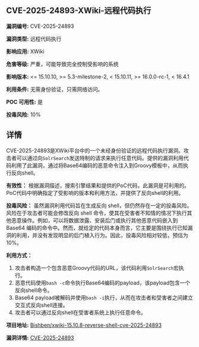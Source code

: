 ## CVE-2025-24893-XWiki-远程代码执行

**漏洞编号:** CVE-2025-24893

**漏洞类型:** 远程代码执行

**影响应用:** XWiki

**危害等级:** 严重，可能导致完全控制受影响的系统

**影响版本:** <= 15.10.10, >= 5.3-milestone-2, < 15.10.11, >= 16.0.0-rc-1, < 16.4.1

**利用条件:** 无需身份验证，只需网络访问。

**POC 可用性:** 是

**投毒风险:** 10%

## 详情

CVE-2025-24893是XWiki平台中的一个未经身份验证的远程代码执行漏洞。攻击者可以通过向`SolrSearch`发送特制的请求来执行任意代码。提供的漏洞利用代码利用了此漏洞，通过将Base64编码的恶意命令注入到Groovy模板中，从而执行反向shell。

**有效性：**
根据漏洞描述，搜索引擎结果和提供的PoC代码，此漏洞是可利用的。PoC代码中明确指定了受影响的版本和利用方法，并提供了反向shell的利用。

**投毒风险：**
虽然漏洞利用代码旨在生成反向 shell，但仍然存在一定的投毒风险。风险在于攻击者可能会修改反向 shell 命令，使其在受害者不知情的情况下执行其他恶意操作。例如，可以将数据泄露、安装后门或执行其他恶意代码嵌入到 Base64 编码的命令中。然而，就给定的代码本身而言，它主要是围绕执行已知漏洞的利用，并没有发现明显的后门植入行为。因此，投毒风险相对较低，预估为10%。

**利用方式：**
1.  攻击者构造一个包含恶意Groovy代码的URL，该代码利用`SolrSearch`宏执行。
2.  恶意代码使用`bash -c`命令执行Base64编码的payload，该payload包含一个反向shell命令。
3.  Base64 payload被解码并使用`bash -i`执行，从而在攻击者和受害者之间建立交互式反向shell连接。
4.  攻击者可以通过反向shell在受害者系统上执行任意命令。

**项目地址:** [Bishben/xwiki-15.10.8-reverse-shell-cve-2025-24893](https://github.com/Bishben/xwiki-15.10.8-reverse-shell-cve-2025-24893)

**漏洞详情:** [CVE-2025-24893](https://nvd.nist.gov/vuln/detail/CVE-2025-24893)